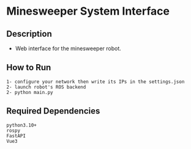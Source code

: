 # Minesweeper System Interface

## Description
- Web interface for the minesweeper robot.

## How to Run
```
1- configure your network then write its IPs in the settings.json
2- launch robot's ROS backend
2- python main.py
```

## Required Dependencies
```
python3.10+
rospy
FastAPI
Vue3
```